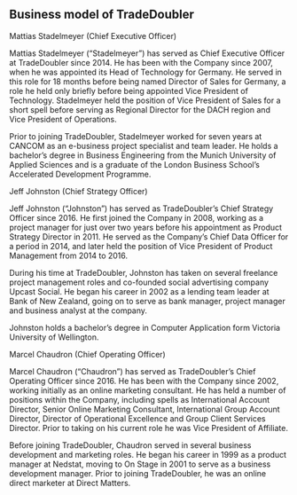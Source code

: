 Business model of TradeDoubler
------------------------------

 Mattias Stadelmeyer (Chief Executive Officer)

 Mattias Stadelmeyer (“Stadelmeyer”) has served as Chief Executive Officer at TradeDoubler since 2014. He has been with the Company since 2007, when he was appointed its Head of Technology for Germany. He served in this role for 18 months before being named Director of Sales for Germany, a role he held only briefly before being appointed Vice President of Technology. Stadelmeyer held the position of Vice President of Sales for a short spell before serving as Regional Director for the DACH region and Vice President of Operations.

 Prior to joining TradeDoubler, Stadelmeyer worked for seven years at CANCOM as an e-business project specialist and team leader. He holds a bachelor’s degree in Business Engineering from the Munich University of Applied Sciences and is a graduate of the London Business School’s Accelerated Development Programme.

 Jeff Johnston (Chief Strategy Officer)

 Jeff Johnston (“Johnston”) has served as TradeDoubler’s Chief Strategy Officer since 2016. He first joined the Company in 2008, working as a project manager for just over two years before his appointment as Product Strategy Director in 2011. He served as the Company’s Chief Data Officer for a period in 2014, and later held the position of Vice President of Product Management from 2014 to 2016.

 During his time at TradeDoubler, Johnston has taken on several freelance project management roles and co-founded social advertising company Upcast Social. He began his career in 2002 as a lending team leader at Bank of New Zealand, going on to serve as bank manager, project manager and business analyst at the company.

 Johnston holds a bachelor’s degree in Computer Application form Victoria University of Wellington.

 Marcel Chaudron (Chief Operating Officer)

 Marcel Chaudron (“Chaudron”) has served as TradeDoubler’s Chief Operating Officer since 2016. He has been with the Company since 2002, working initially as an online marketing consultant. He has held a number of positions within the Company, including spells as International Account Director, Senior Online Marketing Consultant, International Group Account Director, Director of Operational Excellence and Group Client Services Director. Prior to taking on his current role he was Vice President of Affiliate.

 Before joining TradeDoubler, Chaudron served in several business development and marketing roles. He began his career in 1999 as a product manager at Nedstat, moving to On Stage in 2001 to serve as a business development manager. Prior to joining TradeDoubler, he was an online direct marketer at Direct Matters.